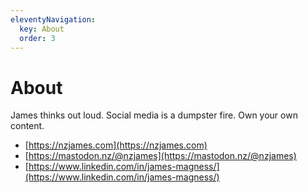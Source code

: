 ```yaml
---
eleventyNavigation:
  key: About
  order: 3
---
```

# About

James thinks out loud. Social media is a dumpster fire. Own your own content.

* [https://nzjames.com](https://nzjames.com)
* [https://mastodon.nz/@nzjames](https://mastodon.nz/@nzjames)
* [https://www.linkedin.com/in/james-magness/](https://www.linkedin.com/in/james-magness/)
